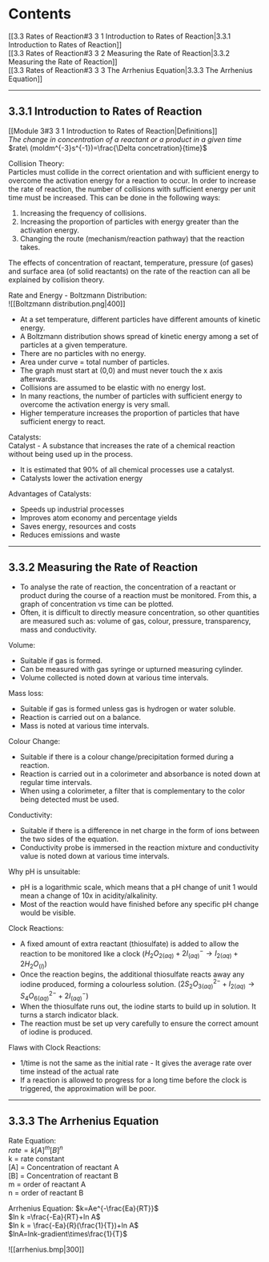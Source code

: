 # Contents
[[3.3 Rates of Reaction#3 3 1 Introduction to Rates of Reaction|3.3.1 Introduction to Rates of Reaction]]  
[[3.3 Rates of Reaction#3 3 2 Measuring the Rate of Reaction|3.3.2 Measuring the Rate of Reaction]]  
[[3.3 Rates of Reaction#3 3 3 The Arrhenius Equation|3.3.3 The Arrhenius Equation]]

---
## 3.3.1 Introduction to Rates of Reaction
[[Module 3#3 3 1 Introduction to Rates of Reaction|Definitions]]  
_The change in concentration of a reactant or a product in a given time_  
$rate\ (moldm^{-3}s^{-1})=\frac{\Delta concetration}{time}$  

Collision Theory:  
Particles must collide in the correct orientation and with sufficient energy to overcome the activation energy for a reaction to occur. In order to increase the rate of reaction, the number of collisions with sufficient energy per unit time must be increased. This can be done in the following ways: 
1) Increasing the frequency of collisions. 
2) Increasing the proportion of particles with energy greater than the activation energy. 
3) Changing the route (mechanism/reaction pathway) that the reaction takes.

The effects of concentration of reactant, temperature, pressure (of gases) and surface area (of solid reactants) on the rate of the reaction can all be explained by collision theory. 

Rate and Energy - Boltzmann Distribution:  
![[Boltzmann distribution.png|400]]  
- At a set temperature, different particles have different amounts of kinetic energy.
- A Boltzmann distribution shows spread of kinetic energy among a set of particles at a given temperature.
- There are no particles with no energy.
- Area under curve = total number of particles.
- The graph must start at (0,0) and must never touch the x axis afterwards.
- Collisions are assumed to be elastic with no energy lost.
- In many reactions, the number of particles with sufficient energy to overcome the activation energy is very small.
- Higher temperature increases the proportion of particles that have sufficient energy to react. 

Catalysts:  
Catalyst - A substance that increases the rate of a chemical reaction without being used up in the process. 
- It is estimated that 90% of all chemical processes use a catalyst.
- Catalysts lower the activation energy

Advantages of Catalysts: 
- Speeds up industrial processes
- Improves atom economy and percentage yields 
- Saves energy, resources and costs
- Reduces emissions and waste

---
## 3.3.2 Measuring the Rate of Reaction
- To analyse the rate of reaction, the concentration of a reactant or product during the course of a reaction must be monitored. From this, a graph of concentration vs time can be plotted.
- Often, it is difficult to directly measure concentration, so other quantities are measured such as: volume of gas, colour, pressure, transparency, mass and conductivity. 

Volume: 
- Suitable if gas is formed.
- Can be measured with gas syringe or upturned measuring cylinder.
- Volume collected is noted down at various time intervals.

Mass loss: 
- Suitable if gas is formed unless gas is hydrogen or water soluble.
- Reaction is carried out on a balance.
- Mass is noted at various time intervals. 

Colour Change: 
- Suitable if there is a colour change/precipitation formed during a reaction.
- Reaction is carried out in a colorimeter and absorbance is noted down at regular time intervals.
- When using a colorimeter, a filter that is complementary to the color being detected must be used. 

Conductivity: 
- Suitable if there is a difference in net charge in the form of ions between the two sides of the equation.
- Conductivity probe is immersed in the reaction mixture and conductivity value is noted down at various time intervals.

Why pH is unsuitable: 
- pH is a logarithmic scale, which means that a pH change of unit 1 would mean a change of 10x in acidity/alkalinity.
- Most of the reaction would have finished before any specific pH change would be visible.

Clock Reactions: 
- A fixed amount of extra reactant (thiosulfate) is added to allow the reaction to be monitored like a clock  ($H_{2}O_{2(aq)}+2I^{-}_{(aq)}\rightarrow I_{2(aq)}+2H_{2}O_{(l)}$)
- Once the reaction begins, the additional thiosulfate reacts away any iodine produced, forming a colourless solution.   ($2S_{2}O_{3(aq)}^{2-}+I_{2(aq)}\rightarrow S_{4}O_{6(aq)}^{2-}+2I^{-}_{(aq)}$)
- When the thiosulfate runs out, the iodine starts to build up in solution. It turns a starch indicator black.
- The reaction must be set up very carefully to ensure the correct amount of iodine is produced.

Flaws with Clock Reactions: 
- 1/time is not the same as the initial rate - It gives the average rate over time instead of the actual rate
- If a reaction is allowed to progress for a long time before the clock is triggered, the approximation will be poor.

---
## 3.3.3 The Arrhenius Equation
Rate Equation:  
$rate=k[A]^{m}[B]^{n}$  
k = rate constant  
[A] = Concentration of reactant A  
[B] = Concentration of reactant B  
m = order of reactant A  
n = order of reactant B  

Arrhenius Equation: $k=Ae^{-\frac{Ea}{RT}}$  
$ln k =\frac{-Ea}{RT}+ln A$  
$ln k = \frac{-Ea}{R}(\frac{1}{T})+ln A$  
$lnA=lnk-gradient\times\frac{1}{T}$  

![[arrhenius.bmp|300]]